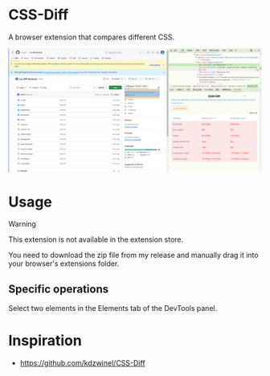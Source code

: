 # CSS-Diff

A browser extension that compares different CSS.

![Screenshot](https://github.com/Jevin0/css-diff-devtools/blob/main/img/screenshot.png?raw=true)

# Usage

> [!WARNING]
> This extension is not available in the extension store.

You need to download the zip file from my release and manually drag it into your browser's extensions folder.

## Specific operations

Select two elements in the Elements tab of the DevTools panel.

# Inspiration

+ https://github.com/kdzwinel/CSS-Diff
